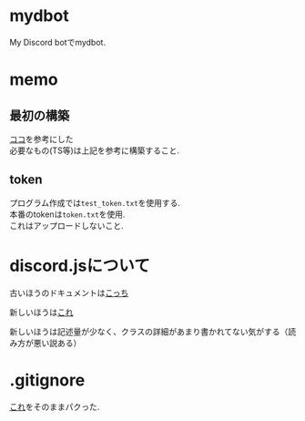 # mydbot
My Discord botでmydbot.  

# memo
## 最初の構築
[ココ](https://zenn.dev/alliana_ab2m/articles/how-to-write-discord-bot-in-typescript)を参考にした  
必要なもの(TS等)は上記を参考に構築すること.  


## token
プログラム作成では`test_token.txt`を使用する.  
本番のtokenは`token.txt`を使用.    
これはアップロードしないこと.  

# discord.jsについて
古いほうのドキュメントは[こっち](https://old.discordjs.dev/#/docs/discord.js/main/general/welcome)

新しいほうは[これ](https://discord.js.org/docs/packages/core/main)


新しいほうは記述量が少なく、クラスの詳細があまり書かれてない気がする（読み方が悪い説ある）

# .gitignore
[これ](https://github.com/microsoft/TypeScript-Node-Starter/blob/master/.gitignore)をそのままパクった.
